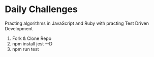 # Daily Challenges

Practing algorithms in JavaScript and Ruby with practing Test Driven Development  

1) Fork & Clone Repo
2) npm install jest --D
3) npm run test